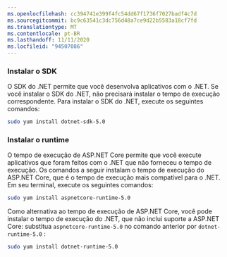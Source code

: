 ```yaml
---
ms.openlocfilehash: cc394741e399f4fc54dd67f1736f7027badf4c7d
ms.sourcegitcommit: bc9c63541c3dc756d48a7ce9d22b5583a18cf7fd
ms.translationtype: MT
ms.contentlocale: pt-BR
ms.lasthandoff: 11/11/2020
ms.locfileid: "94507086"
---
```


### <a name="install-the-sdk"></a>Instalar o SDK

O SDK do .NET permite que você desenvolva aplicativos com o .NET. Se você instalar o SDK do .NET, não precisará instalar o tempo de execução correspondente. Para instalar o SDK do .NET, execute os seguintes comandos:

```bash
sudo yum install dotnet-sdk-5.0
```

### <a name="install-the-runtime"></a>Instalar o runtime

O tempo de execução de ASP.NET Core permite que você execute aplicativos que foram feitos com o .NET que não forneceu o tempo de execução. Os comandos a seguir instalam o tempo de execução do ASP.NET Core, que é o tempo de execução mais compatível para o .NET. Em seu terminal, execute os seguintes comandos:

```bash
sudo yum install aspnetcore-runtime-5.0
```

Como alternativa ao tempo de execução de ASP.NET Core, você pode instalar o tempo de execução do .NET, que não inclui suporte a ASP.NET Core: substitua `aspnetcore-runtime-5.0` no comando anterior por `dotnet-runtime-5.0` :

```bash
sudo yum install dotnet-runtime-5.0
```
